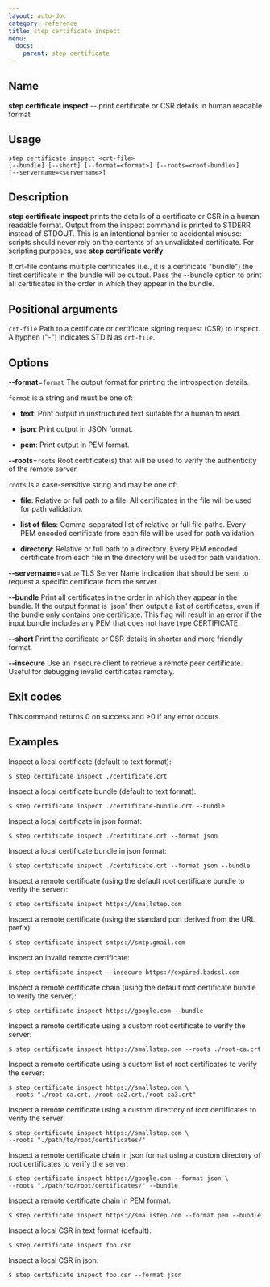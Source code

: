 ```yaml
---
layout: auto-doc
category: reference
title: step certificate inspect
menu:
  docs:
    parent: step certificate
---
```


## Name
**step certificate inspect** -- print certificate or CSR details in human readable format

## Usage

```raw
step certificate inspect <crt-file>
[--bundle] [--short] [--format=<format>] [--roots=<root-bundle>]
[--servername=<servername>]
```

## Description

**step certificate inspect** prints the details of a certificate
or CSR in a human readable format. Output from the inspect command is printed to
STDERR instead of STDOUT. This is an intentional barrier to accidental
misuse: scripts should never rely on the contents of an unvalidated certificate.
For scripting purposes, use **step certificate verify**.

If crt-file contains multiple certificates (i.e., it is a certificate "bundle")
the first certificate in the bundle will be output. Pass the --bundle option to
print all certificates in the order in which they appear in the bundle.

## Positional arguments

`crt-file`
Path to a certificate or certificate signing request (CSR) to inspect. A hyphen ("-") indicates STDIN as `crt-file`.

## Options


**--format**=`format`
The output format for printing the introspection details.

`format` is a string and must be one of:

- **text**: Print output in unstructured text suitable for a human to read.

- **json**: Print output in JSON format.

- **pem**: Print output in PEM format.

**--roots**=`roots`
Root certificate(s) that will be used to verify the
authenticity of the remote server.

`roots` is a case-sensitive string and may be one of:

- **file**: Relative or full path to a file. All certificates in the file will be used for path validation.

- **list of files**: Comma-separated list of relative or full file paths. Every PEM encoded certificate from each file will be used for path validation.

- **directory**: Relative or full path to a directory. Every PEM encoded certificate from each file in the directory will be used for path validation.

**--servername**=`value`
TLS Server Name Indication that should be sent to request a specific certificate from the server.

**--bundle**
Print all certificates in the order in which they appear in the bundle.
If the output format is 'json' then output a list of certificates, even if
the bundle only contains one certificate. This flag will result in an error
if the input bundle includes any PEM that does not have type CERTIFICATE.

**--short**
Print the certificate or CSR details in shorter and more friendly format.

**--insecure**
Use an insecure client to retrieve a remote peer certificate. Useful for
debugging invalid certificates remotely.

## Exit codes

This command returns 0 on success and >0 if any error occurs.

## Examples

Inspect a local certificate (default to text format):
```shell
$ step certificate inspect ./certificate.crt
```

Inspect a local certificate bundle (default to text format):
```shell
$ step certificate inspect ./certificate-bundle.crt --bundle
```

Inspect a local certificate in json format:
```shell
$ step certificate inspect ./certificate.crt --format json
```

Inspect a local certificate bundle in json format:
```shell
$ step certificate inspect ./certificate.crt --format json --bundle
```

Inspect a remote certificate (using the default root certificate bundle to verify the server):
```shell
$ step certificate inspect https://smallstep.com
```

Inspect a remote certificate (using the standard port derived from the URL prefix):
```shell
$ step certificate inspect smtps://smtp.gmail.com
```

Inspect an invalid remote certificate:
```shell
$ step certificate inspect --insecure https://expired.badssl.com
```

Inspect a remote certificate chain (using the default root certificate bundle to verify the server):
```shell
$ step certificate inspect https://google.com --bundle
```

Inspect a remote certificate using a custom root certificate to verify the server:
```shell
$ step certificate inspect https://smallstep.com --roots ./root-ca.crt
```

Inspect a remote certificate using a custom list of root certificates to verify the server:
```shell
$ step certificate inspect https://smallstep.com \
--roots "./root-ca.crt,./root-ca2.crt,/root-ca3.crt"
```

Inspect a remote certificate using a custom directory of root certificates to verify the server:
```shell
$ step certificate inspect https://smallstep.com \
--roots "./path/to/root/certificates/"
```

Inspect a remote certificate chain in json format using a custom directory of
root certificates to verify the server:
```shell
$ step certificate inspect https://google.com --format json \
--roots "./path/to/root/certificates/" --bundle
```

Inspect a remote certificate chain in PEM format:
```shell
$ step certificate inspect https://smallstep.com --format pem --bundle
```

Inspect a local CSR in text format (default):
```shell
$ step certificate inspect foo.csr
```

Inspect a local CSR in json:
```shell
$ step certificate inspect foo.csr --format json
```


